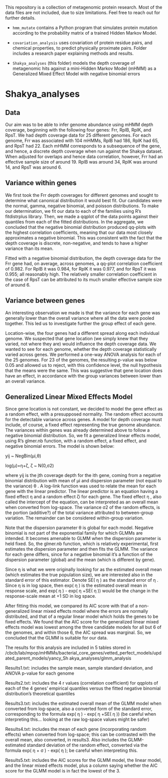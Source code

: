This repository is a collection of metagenomic protein research. Most of the data files are not included, due to size limitations. Feel free to reach out for further details.

* `hmm_mutate` contains a Python program that simulates protein mutation according to the probability matrix of a trained Hidden Markov Model. 

* `covariation_analysis` uses covariation of protein residue pairs, and chemical properties, to predict physically proximate pairs. Folder includes a research paper explaining methods and results.

* `Shakya_analyses` (this folder) models the depth coverage of metagenomic hits against a mini-Hidden Markov Model (mHMM) as a Generalized Mixed Effect Model with negative binomial errors

# Shakya_analyses
## Data
Our aim was to be able to infer genome abundance using mHMM depth coverage, beginning with the following four genes: Frr, RplB, RplK, and RpsT. We had depth coverage data for 25 different genomes. For each genome, Frr was associated with 104 mHMMs, RplB had 186, RplK had 65, and RpsT had 22. Each mHMM corresponds to a subsequence of the gene, and hence, a discrete depth coverage when run against the Shakya dataset. When adjusted for overlaps and hence data correlation, however, Frr had an effective sample size of around 19. RplB was around 34, RplK was around 14, and RpsT was around 6.

## Variance within genes

We first took the Frr depth coverages for different genomes and sought to determine what canonical distribution it would best fit. Our candidates were the normal, gamma, negative binomial, and poisson distributions. To make our determination, we fit our data to each of the families using R’s fitdistrplus library. Then, we made a qqplot of the data points against their quantiles from each of the fitted distributions. In the aggregate, we concluded that the negative binomial distribution produced qq-plots with the highest correlation coefficients, meaning that our data most closely approximates a negative binomial. This was consistent with the fact that the depth coverage is discrete, non-negative, and tends to have a higher variance than its mean.

Fitted with a negative binomial distribution, the depth coverage data for the Frr gene had, on average, across genomes, a qq-plot correlation coefficient of 0.982. For RplB it was 0.984, for RplK it was 0.977, and for RpsT it was 0.955; all reasonably high. The relatively smaller correlation coefficient in the case of RpsT can be attributed to its much smaller effective sample size of around 6.

## Variance between genes

An interesting observation we made is that the variance for each gene was generally lower than the overall variance where all the data were pooled together. This led us to investigate further the group effect of each gene.

Location-wise, the four genes had a different spread along each individual genome. We suspected that gene location (we simply knew that they varied, not where they are) would influence the depth coverage data. We wanted to see for each genome, whether the depth coverage statistically varied across genes. We performed a one-way ANOVA analysis for each of the 25 genomes. For 23 of the genomes, the resulting p-value was below 0.05 and allowed us to reject, with this confidence level, the null hypothesis that the means were the same. This was suggestive that gene location does have an effect, in accordance with the group variances between lower than an overall variance.

## Generalized Linear Mixed Effects Model

Since gene location is not constant, we decided to model the gene effect as a random effect, with a presupposed normality. The random effect accounts for the detectable variance across genes. A model for depth coverage must include, of course, a fixed effect representing the true genome abundance. The variances within genes was already determined above to follow a negative binomial distribution. So, we fit a generalized linear effects model, using R’s glmer.nb function, with a random effect, a fixed effect, and negative binomial errors. The model is shown below:

yij ~ NegBin(μi,θ)

log(μ)=η+ζ,     ζ ~ N(0,σ2)

where yij is the jth coverage depth for the ith gene, coming from a negative binomial distribution with mean of μi and dispersion parameter (not equal to the variance) θ . A log-link function was used to relate the mean for each gene with the linear predictor. The linear predictor is an equation having a fixed effect η and a random effect ζi for each gene. The fixed effect η , also called the intercept of the equation, can be interpreted as an overall mean when converted from log-space. The variance σ2 of the random effects, is the portion (additive?) of the total variance attributed to between-group variation. The remainder can be considered within-group variation.

Note that the dispersion parameter θ is global for each model. Negative binomial is not part of the exponential family for which GLMMs are intended. It becomes amenable to GLMM when the dispersion parameter is held fixed. So, the glmer.nb function, which is relatively experimental, first estimates the dispersion parameter and then fits the GLMM. The variance for each gene differs, since for a negative binomial it’s a function of the dispersion parameter (global) and the mean (which is different by gene).

Since η is what we were originally looking for as the estimated overall mean (which estimates the true population size), we are interested also in the standard error of this estimator. Denote SE( η ) as the standard error of η . Since η is in log space, then exp( η ) is the estimated overall mean in response scale, and exp( η ) - exp( η +SE( η )) would be the change in the response-scale mean at +1 SD in log space.

After fitting this model, we compared its AIC score with that of a non-generalized linear mixed effects model where the errors are normally distributed, and that of a regular linear model which holds the genes to be fixed effects. We found that the AIC score for the generalized linear mixed effects model was lowest among the three candidate models for all but 6 of the genomes, and within those 6, the AIC spread was marginal. So, we concluded that the GLMM is suitable for our data.

The results for this analysis are included in 5 tables stored in /cbcb/lab/mpop/mHMMs/bacterial_core_genes/vetted_perfect_models/updated_parent_models/yancy_Sh akya_analyses/glmm_analysis

Results1.txt: includes the sample mean, sample standard deviation, and ANOVA p-value for each genome 

Results2.txt: includes the 4 r values (correlation coefficient) for qqplots of each of the 4 genes’ empirical quantiles versus the fitted negative binomial distribution’s theoretical quantiles

Results3.txt: includes the estimated overall mean of the GLMM model when converted from log-space, also a converted form of the standard error, corresponding to the formula exp( η ) - exp( η +SE( η )) (be careful when interpreting this... looking at the raw log-space values might be safer)

Results4.txt: includes the mean of each gene (incorporating random effects) when converted from log-space; this can be contrasted with the overall mean, also converted, in results3. Also includes the
GLMM-estimated standard deviation of the random effect, converted via the formula exp( η + σ ) - exp( η ); be careful when interpreting this.

Results5.txt: includes the AIC scores for the GLMM model, the linear model, and the linear mixed effects model, plus a column saying whether the AIC score for the GLMM model is in fact the lowest of the 3.
